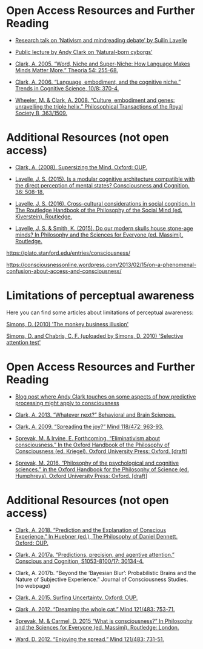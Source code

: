 
# Open Access Resources and Further Reading

- [Research talk on ‘Nativism and mindreading debate’ by Suilin Lavelle](https://www.youtube.com/watch?v=PNt9IAmOLvQ)
    
- [Public lecture by Andy Clark on ‘Natural-born cyborgs’](https://vimeo.com/16717229)
    
- [Clark, A. 2005. “Word, Niche and Super-Niche: How Language Makes Minds Matter More.” Theoria 54: 255-68.](http://philsci-archive.pitt.edu/10470/)
    
- [Clark, A. 2006. “Language, embodiment, and the cognitive niche.” Trends in Cognitive Science, 10/8: 370-4.](https://www.era.lib.ed.ac.uk/handle/1842/1449)
    
- [Wheeler, M. & Clark, A. 2008. “Culture, embodiment and genes: unravelling the triple helix.” Philosophical Transactions of the Royal Society B, 363/1509.](http://rstb.royalsocietypublishing.org/content/363/1509/3563)
    

# Additional Resources (not open access)

- [Clark, A. (2008). Supersizing the Mind. Oxford: OUP.](https://global.oup.com/academic/product/supersizing-the-mind-9780195333213?cc=gb&lang=en&)
    
- [Lavelle, J. S. (2015). Is a modular cognitive architecture compatible with the direct perception of mental states? Consciousness and Cognition. 36: 508-18.](https://www.sciencedirect.com/science/article/pii/S1053810015000197)
    
- [Lavelle, J. S. (2016). Cross-cultural considerations in social cognition. In The Routledge Handbook of the Philosophy of the Social Mind (ed. Kiverstein). Routledge.](https://www.routledge.com/The-Routledge-Handbook-of-Philosophy-of-the-Social-Mind/Kiverstein/p/book/9781138827691)
    
- [Lavelle, J. S. & Smith, K. (2015). Do our modern skulls house stone-age minds? In Philosophy and the Sciences for Everyone (ed. Massimi). Routledge.](https://www.taylorfrancis.com/books/9781317664451/chapters/10.4324%2F9781315767772-9)


https://plato.stanford.edu/entries/consciousness/

https://consciousnessonline.wordpress.com/2013/02/15/on-a-phenomenal-confusion-about-access-and-consciousness/

# **Limitations of perceptual awareness**

Here you can find some articles about limitations of perceptual awareness:

[Simons, D. (2010) 'The monkey business illusion'](http://www.youtube.com/watch?v=IGQmdoK_ZfY&list=PLB228A1652CD49370&index=2)

[Simons, D. and Chabris, C. F. (uploaded by Simons, D. 2010) 'Selective attention test'](http://www.youtube.com/watch?v=vJG698U2Mvo&list=PLB228A1652CD49370)

# Open Access Resources and Further Reading

- [Blog post where Andy Clark touches on some aspects of how predictive processing might apply to consciousness](http://philosophyofbrains.com/2015/12/16/expecting-ourselves.aspx)
    
- [Clark, A. 2013. “Whatever next?” Behavioral and Brain Sciences.](https://www.cambridge.org/core/journals/behavioral-and-brain-sciences/article/div-classtitlewhatever-next-predictive-brains-situated-agents-and-the-future-of-cognitive-sciencediv/33542C736E17E3D1D44E8D03BE5F4CD9)
    
- [Clark, A. 2009. “Spreading the joy?” Mind 118/472: 963-93.](https://www.research.ed.ac.uk/portal/en/publications/spreading-the-joy-why-the-machinery-of-consciousness-is-probably-still-in-the-head\(71554bbe-400f-4787-840b-d19eb4619c79\).html)
    
- [Sprevak, M. & Irvine, E. Forthcoming. “Eliminativism about consciousness.” In the Oxford Handbook of the Philosophy of Consciousness (ed. Kriegel). Oxford University Press: Oxford. [draft]](http://marksprevak.com/publications/eliminativism-about-consciousness/)
    
- [Sprevak, M. 2016. “Philosophy of the psychological and cognitive sciences.” in the Oxford Handbook for the Philosophy of Science (ed. Humphreys). Oxford University Press: Oxford. [draft]](http://marksprevak.com/publications/philosophy-of-the-psychological-and-cognitive-sciences-2016/)
    

# Additional Resources (not open access)

- [Clark, A. 2018. “Prediction and the Explanation of Conscious Experience.” In Huebner (ed.), The Philosophy of Daniel Dennett. Oxford: OUP.](https://global.oup.com/academic/product/the-philosophy-of-daniel-dennett-9780199367511?cc=gb&lang=en&)
    
- [Clark, A. 2017a. “Predictions, precision, and agentive attention.” Conscious and Cognition, S1053-8100/17: 30134-4.](https://www.sciencedirect.com/science/article/pii/S1053810017301344?via%3Dihub)
    
- Clark, A. 2017b. “Beyond the ‘Bayesian Blur’: Probabilistic Brains and the Nature of Subjective Experience.” Journal of Consciousness Studies. (no webpage)
    
- [Clark, A. 2015. Surfing Uncertainty. Oxford: OUP.](https://global.oup.com/academic/product/surfing-uncertainty-9780190217013?cc=gb&lang=en&)
    
- [Clark, A. 2012. “Dreaming the whole cat.” Mind 121/483: 753-71.](https://academic.oup.com/mind/article-abstract/121/483/753/1017211?redirectedFrom=fulltext)
    
- [Sprevak, M. & Carmel, D. 2015 “What is consciousness?” In Philosophy and the Sciences for Everyone (ed. Massimi). Routledge: London.](https://www.taylorfrancis.com/books/e/9781317664451/chapters/10.4324%2F9781315767772-11)
    
- [Ward, D. 2012. “Enjoying the spread.” Mind 121/483: 731-51.](https://academic.oup.com/mind/article-abstract/121/483/731/1016882?redirectedFrom=fulltext)


